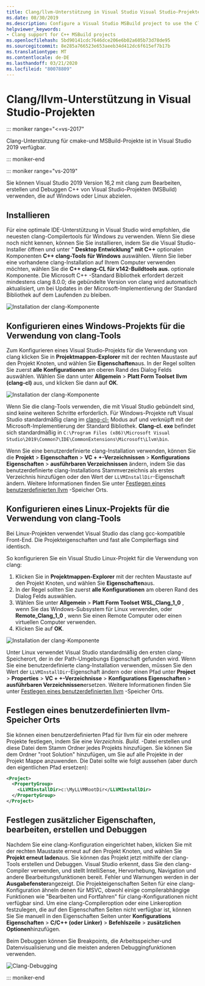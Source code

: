 ```yaml
---
title: Clang/llvm-Unterstützung in Visual Studio Visual Studio-Projekten
ms.date: 08/30/2019
ms.description: Configure a Visual Studio MSBuild project to use the Clang/LLVM toolchain.
helpviewer_keywords:
- Clang support for C++ MSBuild projects
ms.openlocfilehash: 5bd90141cdc7646dce206e6b02a605b73d78de95
ms.sourcegitcommit: 8e285a766523e653aeeb34d412dc6f615ef7b17b
ms.translationtype: MT
ms.contentlocale: de-DE
ms.lasthandoff: 03/21/2020
ms.locfileid: "80078809"
---
```

# <a name="clangllvm-support-in-visual-studio-projects"></a>Clang/llvm-Unterstützung in Visual Studio-Projekten

::: moniker range="<=vs-2017"

Clang-Unterstützung für cmake-und MSBuild-Projekte ist in Visual Studio 2019 verfügbar.

::: moniker-end

::: moniker range="vs-2019"

Sie können Visual Studio 2019 Version 16,2 mit clang zum Bearbeiten, erstellen und Debuggen C++ von Visual Studio-Projekten (MSBuild) verwenden, die auf Windows oder Linux abzielen.

## <a name="install"></a>Installieren

Für eine optimale IDE-Unterstützung in Visual Studio wird empfohlen, die neuesten clang-Compilertools für Windows zu verwenden. Wenn Sie diese noch nicht kennen, können Sie Sie installieren, indem Sie die Visual Studio-Installer öffnen und unter " **Desktop Entwicklung" mit C++**  optionalen Komponenten  **C++ clang-Tools für Windows** auswählen. Wenn Sie lieber eine vorhandene clang-Installation auf Ihrem Computer verwenden möchten, wählen Sie die  **C++ clang-CL für v142-Buildtools aus.** optionale Komponente. Die Microsoft C++ -Standard Bibliothek erfordert derzeit mindestens clang 8.0.0; die gebündelte Version von clang wird automatisch aktualisiert, um bei Updates in der Microsoft-Implementierung der Standard Bibliothek auf dem Laufenden zu bleiben.

![Installation der clang-Komponente](media/clang-install-vs2019.png)

## <a name="configure-a-windows-project-to-use-clang-tools"></a>Konfigurieren eines Windows-Projekts für die Verwendung von clang-Tools

Zum Konfigurieren eines Visual Studio-Projekts für die Verwendung von clang klicken Sie in **Projektmappen-Explorer** mit der rechten Maustaste auf den Projekt Knoten, und wählen Sie **Eigenschaften**aus. In der Regel sollten Sie zuerst **alle Konfigurationen** am oberen Rand des Dialog Felds auswählen. Wählen Sie dann unter **Allgemein** > **Platt Form Toolset** **llvm (clang-cl)** aus, und klicken Sie dann auf **OK**.

![Installation der clang-Komponente](media/clang-msbuild-prop-page.png)

Wenn Sie die clang-Tools verwenden, die mit Visual Studio gebündelt sind, sind keine weiteren Schritte erforderlich. Für Windows-Projekte ruft Visual Studio standardmäßig clang im [clang-cl-](https://llvm.org/devmtg/2014-04/PDFs/Talks/clang-cl.pdf) Modus auf und verknüpft mit der Microsoft-Implementierung der Standard Bibliothek. **Clang-cl. exe** befindet sich standardmäßig in `C:\Program Files (x86)\Microsoft Visual Studio\2019\Common7\IDE\CommonExtensions\Microsoft\Llvm\bin`.

Wenn Sie eine benutzerdefinierte clang-Installation verwenden, können Sie die **Projekt** > **Eigenschaften** > **VC + +-Verzeichnissen** > **Konfigurations Eigenschaften** > **ausführbaren Verzeichnissen** ändern, indem Sie das benutzerdefinierte clang-Installations Stammverzeichnis als erstes Verzeichnis hinzufügen oder den Wert der `LLVMInstallDir`-Eigenschaft ändern. Weitere Informationen finden Sie unter [Festlegen eines benutzerdefinierten llvm](#custom_llvm_location) -Speicher Orts.

## <a name="configure-a-linux-project-to-use-clang-tools"></a>Konfigurieren eines Linux-Projekts für die Verwendung von clang-Tools

Bei Linux-Projekten verwendet Visual Studio das clang gcc-kompatible Front-End. Die Projekteigenschaften und fast alle Compilerflags sind identisch.

So konfigurieren Sie ein Visual Studio Linux-Projekt für die Verwendung von clang:

1. Klicken Sie in **Projektmappen-Explorer** mit der rechten Maustaste auf den Projekt Knoten, und wählen Sie **Eigenschaften**aus.
1. In der Regel sollten Sie zuerst **alle Konfigurationen** am oberen Rand des Dialog Felds auswählen.
1. Wählen Sie unter **Allgemein** > **Platt Form Toolset** **WSL_Clang_1_0** , wenn Sie das Windows-Subsystem für Linux verwenden, oder **Remote_Clang_1_0** , wenn Sie einen Remote Computer oder einen virtuellen Computer verwenden.
1. Klicken Sie auf **OK**.

![Installation der clang-Komponente](media/clang-msbuild-prop-page.png)

Unter Linux verwendet Visual Studio standardmäßig den ersten clang-Speicherort, der in der Path-Umgebungs Eigenschaft gefunden wird. Wenn Sie eine benutzerdefinierte clang-Installation verwenden, müssen Sie den Wert der `LLVMInstallDir`-Eigenschaft ändern oder einen Pfad unter **Project** > **Properties** > **VC + +-Verzeichnisse** > **Konfigurations Eigenschaften** > **ausführbaren Verzeichnissen**ersetzen. Weitere Informationen finden Sie unter [Festlegen eines benutzerdefinierten llvm](#custom_llvm_location) -Speicher Orts.

## <a name="set-a-custom-llvm-location"></a><a name="custom_llvm_location"></a>Festlegen eines benutzerdefinierten llvm-Speicher Orts

Sie können einen benutzerdefinierten Pfad für llvm für ein oder mehrere Projekte festlegen, indem Sie eine *Verzeichnis. Build.* -Datei erstellen und diese Datei dem Stamm Ordner jedes Projekts hinzufügen. Sie können Sie dem Ordner "root Solution" hinzufügen, um Sie auf alle Projekte in der Projekt Mappe anzuwenden. Die Datei sollte wie folgt aussehen (aber durch den eigentlichen Pfad ersetzen):

```xml
<Project>
  <PropertyGroup>
    <LLVMInstallDir>c:\MyLLVMRootDir</LLVMInstallDir>
  </PropertyGroup>
</Project>
```

## <a name="set-additional-properties-edit-build-and-debug"></a>Festlegen zusätzlicher Eigenschaften, bearbeiten, erstellen und Debuggen

Nachdem Sie eine clang-Konfiguration eingerichtet haben, klicken Sie mit der rechten Maustaste erneut auf den Projekt Knoten, und wählen Sie **Projekt erneut laden**aus. Sie können das Projekt jetzt mithilfe der clang-Tools erstellen und Debuggen. Visual Studio erkennt, dass Sie den clang-Compiler verwenden, und stellt IntelliSense, Hervorhebung, Navigation und andere Bearbeitungsfunktionen bereit. Fehler und Warnungen werden in der **Ausgabefenster**angezeigt. Die Projekteigenschaften Seiten für eine clang-Konfiguration ähneln denen für MSVC, obwohl einige compilerabhängige Funktionen wie "Bearbeiten und Fortfahren" für clang-Konfigurationen nicht verfügbar sind. Um eine clang-Compileroption oder eine Linkeroption festzulegen, die auf den Eigenschaften Seiten nicht verfügbar ist, können Sie Sie manuell in den Eigenschaften Seiten unter **Konfigurations Eigenschaften** > **C/C++ (oder Linker)**  > **Befehlszeile** > **zusätzlichen Optionen**hinzufügen.

Beim Debuggen können Sie Breakpoints, die Arbeitsspeicher-und Datenvisualisierung und die meisten anderen Debuggingfunktionen verwenden.  

![Clang-Debugging](media/clang-debug-msbuild.png)

::: moniker-end
